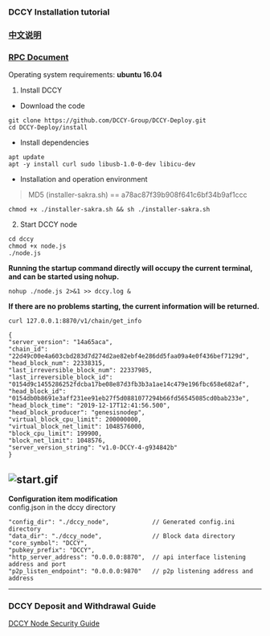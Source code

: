 ### DCCY Installation tutorial
### [中文说明](https://github.com/DCCY-Group/DCCY-Deploy/blob/master/install/doc/README_CN.md)
### [RPC Document](https://github.com/DCCY-Group/DCCY-Deploy/blob/master/install/doc/DCCY_RPC.md)

Operating system requirements: **ubuntu 16.04**
1. Install DCCY
- Download the code
```
git clone https://github.com/DCCY-Group/DCCY-Deploy.git
cd DCCY-Deploy/install
```
- Install dependencies
```
apt update
apt -y install curl sudo libusb-1.0-0-dev libicu-dev
```
- Installation and operation environment
> MD5 (installer-sakra.sh) == a78ac87f39b908f641c6bf34b9af1ccc  
```
chmod +x ./installer-sakra.sh && sh ./installer-sakra.sh
```

2. Start DCCY node

```
cd dccy
chmod +x node.js
./node.js
```

**Running the startup command directly will occupy the current terminal, and can be started using nohup.**

```nohup ./node.js 2>&1 >> dccy.log &```

**If there are no problems starting, the current information will be returned.**

```curl 127.0.0.1:8870/v1/chain/get_info```

```
{
"server_version": "14a65aca",
"chain_id": "22d49c00e4a603cbd283d7d274d2ae82ebf4e286dd5faa09a4e0f436bef7129d",
"head_block_num": 22338315,
"last_irreversible_block_num": 22337985,
"last_irreversible_block_id": "0154d9c1455286252fdcba17be08e87d3fb3b3a1ae14c479e196fbc658e682af",
"head_block_id": "0154db0b8691e3aff231ee91eb27f5d0881077294b66fd56545085cd0bab233e",
"head_block_time": "2019-12-17T12:41:56.500",
"head_block_producer": "genesisnodep",
"virtual_block_cpu_limit": 200000000,
"virtual_block_net_limit": 1048576000,
"block_cpu_limit": 199900,
"block_net_limit": 1048576,
"server_version_string": "v1.0-DCCY-4-g934842b"
}
```
![start.gif](https://github.com/DCCY-Group/DCCY-Deploy/blob/master/install/start.gif)
---

**Configuration item modification**  
config.json in the dccy directory
```
"config_dir": "./dccy_node",            // Generated config.ini directory
"data_dir": "./dccy_node",              // Block data directory
"core_symbol": "DCCY",
"pubkey_prefix": "DCCY",
"http_server_address": "0.0.0.0:8870",  // api interface listening address and port
"p2p_listen_endpoint": "0.0.0.0:9870"   // p2p listening address and address

```



---
### DCCY Deposit and Withdrawal Guide

[DCCY Node Security Guide](https://github.com/DCCY-Group/DCCY-Deploy/blob/master/install/doc/DCCY%C2%A0Node_Security_Guide_EN.md)

